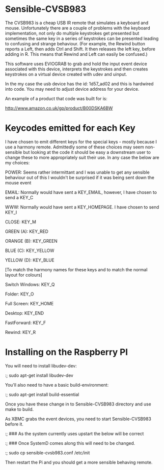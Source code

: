 Sensible-CVSB983
================

The CVSB983 is a cheap USB IR remote that simulates a keyboard and mouse.
Unfortunately there are a couple of problems with the keyboard implementation,
not only do multiple keystrokes get presented but sometimes the same key in a 
series of keystrokes can be presented leading to confusing and strange
behaviour. (For example, the Rewind button reports a Left, then adds Ctrl and
Shift. It then releases the left key, before adding in R. This means that Rewind
and Left can easily be confused.)

This software uses EVIOGRAB to grab and hold the input event device associated
with this device, interprets the keystrokes and then creates keystrokes on a 
virtual device created with udev and uinput.

In the my case the usb device has the id: 1d57_ad02 and this is hardwired into
code. You may need to adjust device address for your device.

An example of a product that code was built for is:

http://www.amazon.co.uk/gp/product/B00DSKA6BW

Keycodes emitted for each Key
=============================

I have chosen to emit different keys for the special keys - mostly because I 
use a harmony remote. Admittedly some of these choices may seem non-sensible
but looking at the code it should be easy a downstream user to change these to
more appropriately suit their use. In any case the below are my choices:

POWER:  Seems rather intermittant and I was unable to get any sensible behaviour out of this
        I wouldn't be surprised if it was being sent down the mouse event

EMAIL:  Normally would have sent a KEY_EMAIL, however, I have chosen to send a KEY_C 

WWW:    Normally would have sent a KEY_HOMEPAGE. I have chosen to send KEY_I

CLOSE:          KEY_M

GREEN (A):      KEY_RED

ORANGE (B):     KEY_GREEN

BLUE (C):       KEY_YELLOW

YELLOW (D):     KEY_BLUE

[To match the harmony names for these keys and to match the normal layout for colours]

Switch Windows: KEY_Q

Folder:         KEY_O

Full Screen:    KEY_HOME

Desktop:        KEY_END

FastForward:    KEY_F

Rewind:         KEY_R


Installing on the Raspberry PI
==============================

You will need to install libudev-dev:

:; sudo apt-get install libudev-dev

You'll also need to have a basic build-environment:

:; sudo apt-get install build-essential

Once you have these change in to Sensible-CVSB983 directory and use make
to build.

As XBMC grabs the event devices, you need to start Sensible-CVSB983 before it.


:; ### As the system currently uses upstart the below will be correct

:; ### Once SystemD comes along this will need to be changed.

:; sudo cp sensible-cvsb983.conf /etc/init 

Then restart the Pi and you should get a more sensible behaving remote.
